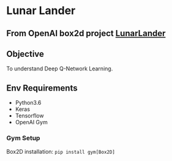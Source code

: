 # Lunar Lander

From OpenAI box2d project [LunarLander](https://gym.openai.com/envs/LunarLander-v2/)
----

## Objective
To understand Deep Q-Network Learning.

## Env Requirements
- Python3.6
- Keras
- Tensorflow
- OpenAI Gym
### Gym Setup
Box2D installation: `pip install gym[Box2D]`
